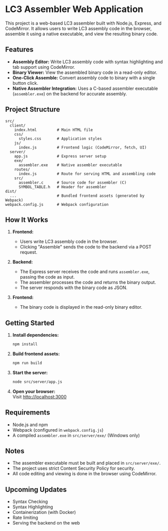 # LC3 Assembler Web Application

This project is a web-based LC3 assembler built with Node.js, Express, and CodeMirror. It allows users to write LC3 assembly code in the browser, assemble it using a native executable, and view the resulting binary code.

## Features

- **Assembly Editor:** Write LC3 assembly code with syntax highlighting and tab support using CodeMirror.
- **Binary Viewer:** View the assembled binary code in a read-only editor.
- **One-Click Assemble:** Convert assembly code to binary with a single button click.
- **Native Assembler Integration:** Uses a C-based assembler executable (`assembler.exe`) on the backend for accurate assembly.

## Project Structure

```
src/
  client/
    index.html         # Main HTML file
    css/
      styles.css       # Application styles
    js/
      index.js         # Frontend logic (CodeMirror, fetch, UI)
  server/
    app.js             # Express server setup
    exe/
      assembler.exe    # Native assembler executable
    routes/
      index.js         # Route for serving HTML and assembling code
    src/
      assembler.c      # Source code for assembler (C)
      SYMBOL_TABLE.h   # Header for assembler
dist/
  ...                  # Bundled frontend assets (generated by Webpack)
webpack.config.js      # Webpack configuration
```

## How It Works

1. **Frontend:**  
   - Users write LC3 assembly code in the browser.
   - Clicking "Assemble" sends the code to the backend via a POST request.

2. **Backend:**  
   - The Express server receives the code and runs `assembler.exe`, passing the code as input.
   - The assembler processes the code and returns the binary output.
   - The server responds with the binary code as JSON.

3. **Frontend:**  
   - The binary code is displayed in the read-only binary editor.

## Getting Started

1. **Install dependencies:**
   ```bash
   npm install
   ```

2. **Build frontend assets:**
   ```bash
   npm run build
   ```

3. **Start the server:**
   ```bash
   node src/server/app.js
   ```

4. **Open your browser:**  
   Visit [http://localhost:3000](http://localhost:3000)

## Requirements

- Node.js and npm
- Webpack (configured in `webpack.config.js`)
- A compiled `assembler.exe` in `src/server/exe/` (Windows only)

## Notes

- The assembler executable must be built and placed in `src/server/exe/`.
- The project uses strict Content Security Policy for security.
- All code editing and viewing is done in the browser using CodeMirror.

## Upcoming Updates

- Syntax Checking
- Syntax Highlighting
- Containerization (with Docker)
- Rate limiting
- Serving the backend on the web